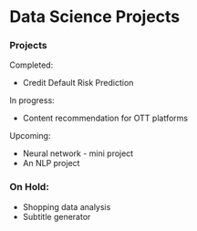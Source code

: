 # Data Science Projects

### Projects

Completed:
- Credit Default Risk Prediction

In progress:
- Content recommendation for OTT platforms

Upcoming:
- Neural network - mini project
- An NLP project

### On Hold:
- Shopping data analysis
- Subtitle generator

